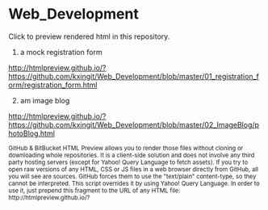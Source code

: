# Web_Development
Click to preview rendered html in this repository.

01. a mock registration form

http://htmlpreview.github.io/?https://github.com/kxingit/Web_Development/blob/master/01_registration_form/registration_form.html

02. am image blog

http://htmlpreview.github.io/?https://github.com/kxingit/Web_Development/blob/master/02_ImageBlog/photoBlog.html






<sub>
GitHub & BitBucket HTML Preview allows you to render those files without cloning or downloading whole repositories. It is a client-side solution and does not involve any third party hosting servers (except for Yahoo! Query Language to fetch assets).
</sub>

<sub>
If you try to open raw versions of any HTML, CSS or JS files in a web browser directly from GitHub, all you will see are sources. GitHub forces them to use the "text/plain" content-type, so they cannot be interpreted. This script overrides it by using Yahoo! Query Language.
</sub>

<sub>
In order to use it, just prepend this fragment to the URL of any HTML file: http://htmlpreview.github.io/?
</sub>
